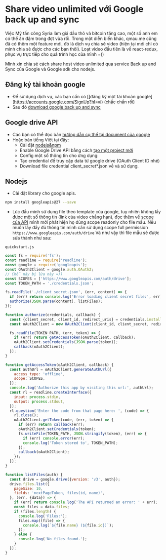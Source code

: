 # Share video unlimited với Google back up and sync

Việc Mỹ tấn công Syria làm giá dầu thô và bitcoin tăng cao, một số anh em có thể ăn đậm trong đợt vừa rồi. Trong một diễn biến khác, qmau.me cũng đã có thêm một feature mới, đó là dịch vụ chia sẻ video (hiện tại mới chỉ có mình chia sẻ được cho các bạn thôi). Loạt video đầu tiên là về react-redux, phục vụ trực tiếp cho quá trình học của mình =))

Mình xin chia sẻ cách share host video unlimited qua service Back up and Sync của Google và Google sdk cho nodejs.

## Đăng ký tài khoản google
- Để sử dụng dịch vụ, các bạn cần có []đăng ký một tài khoản google](https://accounts.google.com/SignUp?hl=vi) (chắc chắn rồi)
- Sau đó [download google back up and sync](https://www.google.com/drive/download/backup-and-sync/)

## Google drive API
- Các bạn có thể đọc bản [hướng dẫn cụ thể tại document của google](https://developers.google.com/drive/v3/web/quickstart/nodejs)
- Hoặc bản tiếng Việt tại đây:
  - Cài đặt [nodejs&npm](https://docs.npmjs.com/getting-started/installing-node#1-install-nodejs--npm)
  - Enable Google Drive API bằng cách [tạo một project mới](https://console.developers.google.com/flows/enableapi?apiid=drive)
  - Config một số thông tin cho ứng dụng
  - Tạo credential để truy cập data từ google drive (OAuth Client ID nhé)
  - Download file credential client_secret*.json về và sử dụng.

## Nodejs
- Cài đặt library cho google apis.
```bash
npm install googleapis@27 --save
```
- Lúc đầu mình sử dụng file theo template của google, tuy nhiên không lấy được một số thông tin (link của video chẳng hạn), đọc thêm về [scope của API](https://developers.google.com/drive/v3/web/about-auth) mình mới phát hiện họ dùng scope readonly cho file mẫu. Nếu muốn lấy đầy đủ thông tin mình cần sử dụng scope full permission `https://www.googleapis.com/auth/drive`
Và như vậy thì file mẫu sẽ được sửa thành như sau:

`quickstart.js`

```javascript
const fs = require('fs');
const readline = require('readline');
const google = require('googleapis');
const OAuth2Client = google.auth.OAuth2;
// Chỗ này bị lừa này =))
const SCOPES = ['https://www.googleapis.com/auth/drive'];
const TOKEN_PATH = './credentials.json';

fs.readFile('./client_secret.json', (err, content) => {
  if (err) return console.log('Error loading client secret file:', err);
  authorize(JSON.parse(content), listFiles);
});

function authorize(credentials, callback) {
  const {client_secret, client_id, redirect_uris} = credentials.installed;
  const oAuth2Client = new OAuth2Client(client_id, client_secret, redirect_uris[0]);

  fs.readFile(TOKEN_PATH, (err, token) => {
    if (err) return getAccessToken(oAuth2Client, callback);
    oAuth2Client.setCredentials(JSON.parse(token));
    callback(oAuth2Client);
  });
}

function getAccessToken(oAuth2Client, callback) {
  const authUrl = oAuth2Client.generateAuthUrl({
    access_type: 'offline',
    scope: SCOPES,
  });
  console.log('Authorize this app by visiting this url:', authUrl);
  const rl = readline.createInterface({
    input: process.stdin,
    output: process.stdout,
  });
  rl.question('Enter the code from that page here: ', (code) => {
    rl.close();
    oAuth2Client.getToken(code, (err, token) => {
      if (err) return callback(err);
      oAuth2Client.setCredentials(token);
      fs.writeFile(TOKEN_PATH, JSON.stringify(token), (err) => {
        if (err) console.error(err);
        console.log('Token stored to', TOKEN_PATH);
      });
      callback(oAuth2Client);
    });
  });
}

function listFiles(auth) {
  const drive = google.drive({version: 'v3', auth});
  drive.files.list({
    pageSize: 10,
    fields: 'nextPageToken, files(id, name)',
  }, (err, {data}) => {
    if (err) return console.log('The API returned an error: ' + err);
    const files = data.files;
    if (files.length) {
      console.log('Files:');
      files.map((file) => {
        console.log(`${file.name} (${file.id})`);
      });
    } else {
      console.log('No files found.');
    }
  });
}
```
